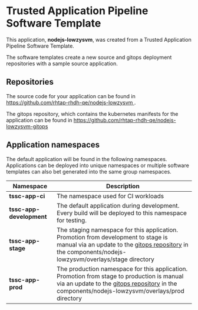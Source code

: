# Trusted Application Pipeline Software Template

This application, **nodejs-lowzysvm**, was created from a Trusted Application Pipeline Software Template.

The software templates create a new source and gitops deployment repositories with a sample source application. 

## Repositories

The source code for your application can be found in [https://github.com/rhtap-rhdh-qe/nodejs-lowzysvm ](https://github.com/rhtap-rhdh-qe/nodejs-lowzysvm ).
 
The gitops repository, which contains the kubernetes manifests for the application can be found in 
[https://github.com/rhtap-rhdh-qe/nodejs-lowzysvm-gitops ](https://github.com/rhtap-rhdh-qe/nodejs-lowzysvm-gitops ) 

## Application namespaces 

The default application will be found in the following namespaces. Applications can be deployed into unique namespaces or multiple software templates can also bet generated into the same group namespaces.  

|  Namespace   |  Description   |  
| -------- | -------- |
| **tssc-app-ci** | The namespace used for CI workloads |
| **tssc-app-development** | The default application during development. Every build will be deployed to this namespace for testing. |
| **tssc-app-stage** | The staging namespace for this application. Promotion from development to stage is manual via an update to the [gitops repository](https://github.com/rhtap-rhdh-qe/nodejs-lowzysvm-gitops ) in the components/nodejs-lowzysvm/overlays/stage directory |
| **tssc-app-prod** | The production namespace for this application. Promotion from stage to production is manual via an update to the [gitops repository](https://github.com/rhtap-rhdh-qe/nodejs-lowzysvm-gitops ) in the components/nodejs-lowzysvm/overlays/prod directory |